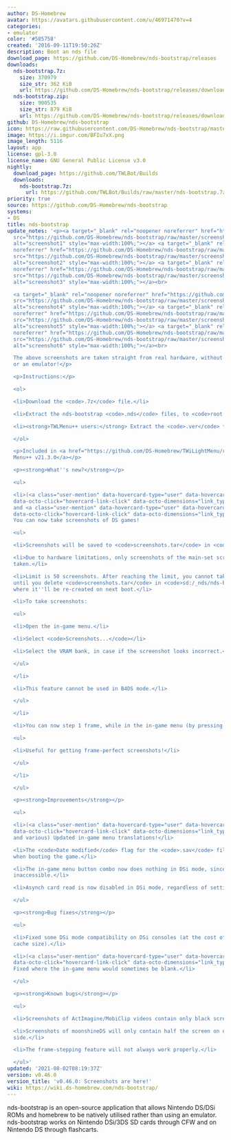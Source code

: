 ```yaml
---
author: DS-Homebrew
avatar: https://avatars.githubusercontent.com/u/46971470?v=4
categories:
- emulator
color: '#585758'
created: '2016-09-11T19:50:26Z'
description: Boot an nds file
download_page: https://github.com/DS-Homebrew/nds-bootstrap/releases
downloads:
  nds-bootstrap.7z:
    size: 370979
    size_str: 362 KiB
    url: https://github.com/DS-Homebrew/nds-bootstrap/releases/download/v0.46.0/nds-bootstrap.7z
  nds-bootstrap.zip:
    size: 900535
    size_str: 879 KiB
    url: https://github.com/DS-Homebrew/nds-bootstrap/releases/download/v0.46.0/nds-bootstrap.zip
github: DS-Homebrew/nds-bootstrap
icon: https://raw.githubusercontent.com/DS-Homebrew/nds-bootstrap/master/retail/assets/icon.bmp
image: https://i.imgur.com/BFIu7xX.png
image_length: 5116
layout: app
license: gpl-3.0
license_name: GNU General Public License v3.0
nightly:
  download_page: https://github.com/TWLBot/Builds
  downloads:
    nds-bootstrap.7z:
      url: https://github.com/TWLBot/Builds/raw/master/nds-bootstrap.7z
priority: true
source: https://github.com/DS-Homebrew/nds-bootstrap
systems:
- DS
title: nds-bootstrap
update_notes: '<p><a target="_blank" rel="noopener noreferrer" href="https://github.com/DS-Homebrew/nds-bootstrap/raw/master/screenshots/v0.46.0/HGSS-Electricwifi.png"><img
  src="https://github.com/DS-Homebrew/nds-bootstrap/raw/master/screenshots/v0.46.0/HGSS-Electricwifi.png"
  alt="screenshot1" style="max-width:100%;"></a> <a target="_blank" rel="noopener
  noreferrer" href="https://github.com/DS-Homebrew/nds-bootstrap/raw/master/screenshots/v0.46.0/SonicColors.png"><img
  src="https://github.com/DS-Homebrew/nds-bootstrap/raw/master/screenshots/v0.46.0/SonicColors.png"
  alt="screenshot2" style="max-width:100%;"></a> <a target="_blank" rel="noopener
  noreferrer" href="https://github.com/DS-Homebrew/nds-bootstrap/raw/master/screenshots/v0.46.0/ProfLayton.png"><img
  src="https://github.com/DS-Homebrew/nds-bootstrap/raw/master/screenshots/v0.46.0/ProfLayton.png"
  alt="screenshot3" style="max-width:100%;"></a><br>

  <a target="_blank" rel="noopener noreferrer" href="https://github.com/DS-Homebrew/nds-bootstrap/raw/master/screenshots/v0.46.0/MKDS.png"><img
  src="https://github.com/DS-Homebrew/nds-bootstrap/raw/master/screenshots/v0.46.0/MKDS.png"
  alt="screenshot4" style="max-width:100%;"></a> <a target="_blank" rel="noopener
  noreferrer" href="https://github.com/DS-Homebrew/nds-bootstrap/raw/master/screenshots/v0.46.0/KH-358-2-Days.png"><img
  src="https://github.com/DS-Homebrew/nds-bootstrap/raw/master/screenshots/v0.46.0/KH-358-2-Days.png"
  alt="screenshot5" style="max-width:100%;"></a> <a target="_blank" rel="noopener
  noreferrer" href="https://github.com/DS-Homebrew/nds-bootstrap/raw/master/screenshots/v0.46.0/StyleSavvy.png"><img
  src="https://github.com/DS-Homebrew/nds-bootstrap/raw/master/screenshots/v0.46.0/StyleSavvy.png"
  alt="screenshot6" style="max-width:100%;"></a><br>

  The above screenshots are taken straight from real hardware, without a capture card
  or an emulator!</p>

  <p>Instructions:</p>

  <ol>

  <li>Download the <code>.7z</code> file.</li>

  <li>Extract the nds-bootstrap <code>.nds</code> files, to <code>root:/_nds</code>.</li>

  <li><strong>TWLMenu++ users:</strong> Extract the <code>.ver</code> file to <code>root:/_nds/TWiLightMenu</code>.</li>

  </ol>

  <p>Included in <a href="https://github.com/DS-Homebrew/TWiLightMenu/releases/tag/v21.3.0"><strong>TW</strong>i<strong>L</strong>ight
  Menu++ v21.3.0</a></p>

  <p><strong>What''s new?</strong></p>

  <ul>

  <li>(<a class="user-mention" data-hovercard-type="user" data-hovercard-url="/users/Epicpkmn11/hovercard"
  data-octo-click="hovercard-link-click" data-octo-dimensions="link_type:self" href="https://github.com/Epicpkmn11">@Epicpkmn11</a>
  and <a class="user-mention" data-hovercard-type="user" data-hovercard-url="/users/RocketRobz/hovercard"
  data-octo-click="hovercard-link-click" data-octo-dimensions="link_type:self" href="https://github.com/RocketRobz">@RocketRobz</a>)
  You can now take screenshots of DS games!

  <ul>

  <li>Screenshots will be saved to <code>screenshots.tar</code> in <code>sd:/_nds/nds-bootstrap/</code>.</li>

  <li>Due to hardware limitations, only screenshots of the main-set screen will be
  taken.</li>

  <li>Limit is 50 screenshots. After reaching the limit, you cannot take any more,
  until you delete <code>screenshots.tar</code> in <code>sd:/_nds/nds-bootstrap/</code>,
  where it''ll be re-created on next boot.</li>

  <li>To take screenshots:

  <ul>

  <li>Open the in-game menu.</li>

  <li>Select <code>Screenshots...</code></li>

  <li>Select the VRAM bank, in case if the screenshot looks incorrect.</li>

  </ul>

  </li>

  <li>This feature cannot be used in B4DS mode.</li>

  </ul>

  </li>

  <li>You can now step 1 frame, while in the in-game menu (by pressing R).

  <ul>

  <li>Useful for getting frame-perfect screenshots!</li>

  </ul>

  </li>

  </ul>

  <p><strong>Improvements</strong></p>

  <ul>

  <li>(<a class="user-mention" data-hovercard-type="user" data-hovercard-url="/users/Epicpkmn11/hovercard"
  data-octo-click="hovercard-link-click" data-octo-dimensions="link_type:self" href="https://github.com/Epicpkmn11">@Epicpkmn11</a>
  and various) Updated in-game menu translations!</li>

  <li>The <code>Date modified</code> flag for the <code>.sav</code> file is now updated,
  when booting the game.</li>

  <li>The in-game menu button combo now does nothing in DSi mode, since it''s already
  inaccessible.</li>

  <li>Asynch card read is now disabled in DSi mode, regardless of settings.</li>

  </ul>

  <p><strong>Bug fixes</strong></p>

  <ul>

  <li>Fixed some DSi mode compatibility on DSi consoles (at the cost of card data
  cache size).</li>

  <li>(<a class="user-mention" data-hovercard-type="user" data-hovercard-url="/users/Epicpkmn11/hovercard"
  data-octo-click="hovercard-link-click" data-octo-dimensions="link_type:self" href="https://github.com/Epicpkmn11">@Epicpkmn11</a>)
  Fixed where the in-game menu would sometimes be blank.</li>

  </ul>

  <p><strong>Known bugs</strong></p>

  <ul>

  <li>Screenshots of ActImagine/MobiClip videos contain only black screens.</li>

  <li>Screenshots of moonshineDS will only contain half the screen on either horizontal
  side.</li>

  <li>The frame-stepping feature will not always work properly.</li>

  </ul>'
updated: '2021-08-02T08:19:37Z'
version: v0.46.0
version_title: 'v0.46.0: Screenshots are here!'
wiki: https://wiki.ds-homebrew.com/nds-bootstrap/
---
```

nds-bootstrap is an open-source application that allows Nintendo DS/DSi ROMs and homebrew to be natively utilised rather than using an emulator. nds-bootstrap works on Nintendo DSi/3DS SD cards through CFW and on Nintendo DS through flashcarts.
